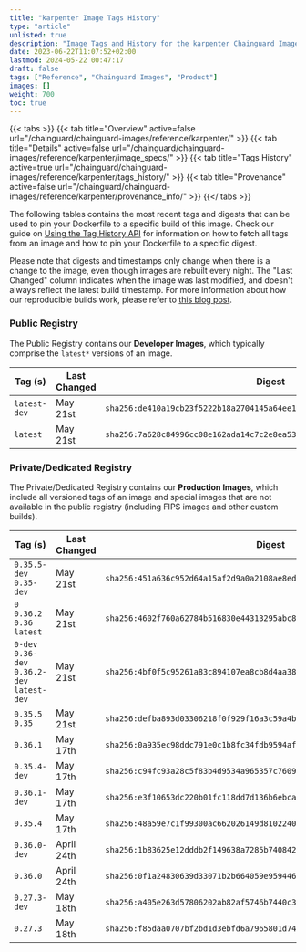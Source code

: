```yaml
---
title: "karpenter Image Tags History"
type: "article"
unlisted: true
description: "Image Tags and History for the karpenter Chainguard Image"
date: 2023-06-22T11:07:52+02:00
lastmod: 2024-05-22 00:47:17
draft: false
tags: ["Reference", "Chainguard Images", "Product"]
images: []
weight: 700
toc: true
---
```


{{< tabs >}}
{{< tab title="Overview" active=false url="/chainguard/chainguard-images/reference/karpenter/" >}}
{{< tab title="Details" active=false url="/chainguard/chainguard-images/reference/karpenter/image_specs/" >}}
{{< tab title="Tags History" active=true url="/chainguard/chainguard-images/reference/karpenter/tags_history/" >}}
{{< tab title="Provenance" active=false url="/chainguard/chainguard-images/reference/karpenter/provenance_info/" >}}
{{</ tabs >}}

The following tables contains the most recent tags and digests that can be used to pin your Dockerfile to a specific build of this image. Check our guide on [Using the Tag History API](/chainguard/chainguard-images/using-the-tag-history-api/) for information on how to fetch all tags from an image and how to pin your Dockerfile to a specific digest.

Please note that digests and timestamps only change when there is a change to the image, even though images are rebuilt every night. The "Last Changed" column indicates when the image was last modified, and doesn't always reflect the latest build timestamp. For more information about how our reproducible builds work, please refer to [this blog post](https://www.chainguard.dev/unchained/reproducing-chainguards-reproducible-image-builds).

### Public Registry
The Public Registry contains our **Developer Images**, which typically comprise the `latest*` versions of an image.

| Tag (s)       | Last Changed | Digest                                                                    |
|---------------|--------------|---------------------------------------------------------------------------|
|  `latest-dev` | May 21st     | `sha256:de410a19cb23f5222b18a2704145a64ee172f62b1a03c6b9a159b1298eb2d9a4` |
|  `latest`     | May 21st     | `sha256:7a628c84996cc08e162ada14c7c2e8ea532b2133f2d26424421cc9fee89c711f` |


### Private/Dedicated Registry
The Private/Dedicated Registry contains our **Production Images**, which include all versioned tags of an image and special images that are not available in the public registry (including FIPS images and other custom builds).

| Tag (s)                                       | Last Changed | Digest                                                                    |
|-----------------------------------------------|--------------|---------------------------------------------------------------------------|
|  `0.35.5-dev` `0.35-dev`                      | May 21st     | `sha256:451a636c952d64a15af2d9a0a2108ae8ede03d02c503b950c60446cc31ed4cbf` |
|  `0` `0.36.2` `0.36` `latest`                 | May 21st     | `sha256:4602f760a62784b516830e44313295abc87712b30c0746b75c65d69b89c790a5` |
|  `0-dev` `0.36-dev` `0.36.2-dev` `latest-dev` | May 21st     | `sha256:4bf0f5c95261a83c894107ea8cb8d4aa385e4b3eb3ee280395e0766608b671c3` |
|  `0.35.5` `0.35`                              | May 21st     | `sha256:defba893d03306218f0f929f16a3c59a4b45b6cb383dcfd0d706d1eea3fdb341` |
|  `0.36.1`                                     | May 17th     | `sha256:0a935ec98ddc791e0c1b8fc34fdb9594afea1c18d65a2af5401820e988bb4ea6` |
|  `0.35.4-dev`                                 | May 17th     | `sha256:c94fc93a28c5f83b4d9534a965357c7609dcd2eff547f6371ac33837846d7317` |
|  `0.36.1-dev`                                 | May 17th     | `sha256:e3f10653dc220b01fc118dd7d136b6ebca81747e0a3a28e7e13add5f1a5747a9` |
|  `0.35.4`                                     | May 17th     | `sha256:48a59e7c1f99300ac662026149d8102240b75823f36a6f104484b0cd525f12e4` |
|  `0.36.0-dev`                                 | April 24th   | `sha256:1b83625e12dddb2f149638a7285b740842a4170620be390641c328f205d033f2` |
|  `0.36.0`                                     | April 24th   | `sha256:0f1a24830639d33071b2b664059e959446c245422e297d1e10767a05c8d45df5` |
|  `0.27.3-dev`                                 | May 18th     | `sha256:a405e263d57806202ab82af5746b7440c3b6b4e0bf41332cbc4f65e97906c47b` |
|  `0.27.3`                                     | May 18th     | `sha256:f85daa0707bf2bd1d3ebfd6a7965801d74da50d29910d2ef4c74d6b9c1b90f56` |


